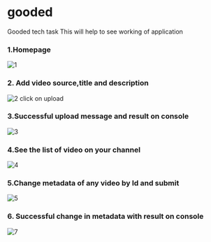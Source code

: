 # gooded
Gooded tech task
This will help to see working of application

### 1.Homepage

![1](https://user-images.githubusercontent.com/37747717/47957762-418a8480-dfe2-11e8-8049-d6553dfda73d.PNG)

### 2. Add video source,title and description

![2](https://user-images.githubusercontent.com/37747717/47957772-7a2a5e00-dfe2-11e8-919f-c96f844df4db.PNG)
click on upload

### 3.Successful upload message and result on console

![3](https://user-images.githubusercontent.com/37747717/47957775-975f2c80-dfe2-11e8-8d9c-fa76c2d7a74f.PNG)

### 4.See the list of video on your channel

![4](https://user-images.githubusercontent.com/37747717/47957787-c5447100-dfe2-11e8-8c96-8f426067b399.PNG)

### 5.Change metadata of any video by Id and submit

![5](https://user-images.githubusercontent.com/37747717/47957798-f02ec500-dfe2-11e8-8664-731b8904dc2b.PNG)


### 6. Successful change in metadata with result on console
![7](https://user-images.githubusercontent.com/37747717/47957811-13f20b00-dfe3-11e8-90ee-123dcc4bef9b.PNG)
